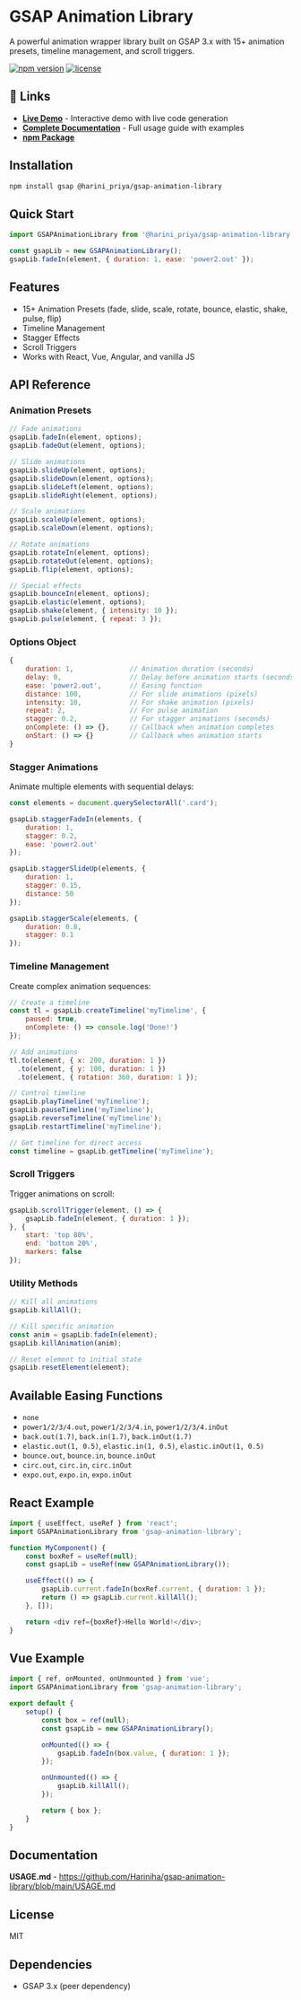 # GSAP Animation Library

A powerful animation wrapper library built on GSAP 3.x with 15+ animation presets, timeline management, and scroll triggers.

[![npm version](https://img.shields.io/npm/v/@harini_priya/gsap-animation-library.svg)](https://www.npmjs.com/package/@harini_priya/gsap-animation-library)
[![license](https://img.shields.io/npm/l/@harini_priya/gsap-animation-library.svg)](https://github.com/Hariniha/gsap-animation-library/blob/main/LICENSE)

## 🔗 Links

- **[Live Demo](https://gsap-animation-library.vercel.app/)** - Interactive demo with live code generation
- **[Complete Documentation](https://github.com/Hariniha/gsap-animation-library/blob/main/USAGE.md)** - Full usage guide with examples
- **[npm Package](https://www.npmjs.com/package/@harini_priya/gsap-animation-library)**

## Installation

```bash
npm install gsap @harini_priya/gsap-animation-library
```

## Quick Start

```javascript
import GSAPAnimationLibrary from '@harini_priya/gsap-animation-library';

const gsapLib = new GSAPAnimationLibrary();
gsapLib.fadeIn(element, { duration: 1, ease: 'power2.out' });
```

## Features

- 15+ Animation Presets (fade, slide, scale, rotate, bounce, elastic, shake, pulse, flip)
- Timeline Management
- Stagger Effects
- Scroll Triggers
- Works with React, Vue, Angular, and vanilla JS

## API Reference

### Animation Presets

```javascript
// Fade animations
gsapLib.fadeIn(element, options);
gsapLib.fadeOut(element, options);

// Slide animations
gsapLib.slideUp(element, options);
gsapLib.slideDown(element, options);
gsapLib.slideLeft(element, options);
gsapLib.slideRight(element, options);

// Scale animations
gsapLib.scaleUp(element, options);
gsapLib.scaleDown(element, options);

// Rotate animations
gsapLib.rotateIn(element, options);
gsapLib.rotateOut(element, options);
gsapLib.flip(element, options);

// Special effects
gsapLib.bounceIn(element, options);
gsapLib.elastic(element, options);
gsapLib.shake(element, { intensity: 10 });
gsapLib.pulse(element, { repeat: 3 });
```

### Options Object

```javascript
{
    duration: 1,              // Animation duration (seconds)
    delay: 0,                 // Delay before animation starts (seconds)
    ease: 'power2.out',       // Easing function
    distance: 100,            // For slide animations (pixels)
    intensity: 10,            // For shake animation (pixels)
    repeat: 2,                // For pulse animation
    stagger: 0.2,             // For stagger animations (seconds)
    onComplete: () => {},     // Callback when animation completes
    onStart: () => {}         // Callback when animation starts
}
```

### Stagger Animations

Animate multiple elements with sequential delays:

```javascript
const elements = document.querySelectorAll('.card');

gsapLib.staggerFadeIn(elements, {
    duration: 1,
    stagger: 0.2,
    ease: 'power2.out'
});

gsapLib.staggerSlideUp(elements, {
    duration: 1,
    stagger: 0.15,
    distance: 50
});

gsapLib.staggerScale(elements, {
    duration: 0.8,
    stagger: 0.1
});
```

### Timeline Management

Create complex animation sequences:

```javascript
// Create a timeline
const tl = gsapLib.createTimeline('myTimeline', {
    paused: true,
    onComplete: () => console.log('Done!')
});

// Add animations
tl.to(element, { x: 200, duration: 1 })
  .to(element, { y: 100, duration: 1 })
  .to(element, { rotation: 360, duration: 1 });

// Control timeline
gsapLib.playTimeline('myTimeline');
gsapLib.pauseTimeline('myTimeline');
gsapLib.reverseTimeline('myTimeline');
gsapLib.restartTimeline('myTimeline');

// Get timeline for direct access
const timeline = gsapLib.getTimeline('myTimeline');
```

### Scroll Triggers

Trigger animations on scroll:

```javascript
gsapLib.scrollTrigger(element, () => {
    gsapLib.fadeIn(element, { duration: 1 });
}, {
    start: 'top 80%',
    end: 'bottom 20%',
    markers: false
});
```

### Utility Methods

```javascript
// Kill all animations
gsapLib.killAll();

// Kill specific animation
const anim = gsapLib.fadeIn(element);
gsapLib.killAnimation(anim);

// Reset element to initial state
gsapLib.resetElement(element);
```

## Available Easing Functions

- `none`
- `power1/2/3/4.out`, `power1/2/3/4.in`, `power1/2/3/4.inOut`
- `back.out(1.7)`, `back.in(1.7)`, `back.inOut(1.7)`
- `elastic.out(1, 0.5)`, `elastic.in(1, 0.5)`, `elastic.inOut(1, 0.5)`
- `bounce.out`, `bounce.in`, `bounce.inOut`
- `circ.out`, `circ.in`, `circ.inOut`
- `expo.out`, `expo.in`, `expo.inOut`

## React Example

```javascript
import { useEffect, useRef } from 'react';
import GSAPAnimationLibrary from 'gsap-animation-library';

function MyComponent() {
    const boxRef = useRef(null);
    const gsapLib = useRef(new GSAPAnimationLibrary());

    useEffect(() => {
        gsapLib.current.fadeIn(boxRef.current, { duration: 1 });
        return () => gsapLib.current.killAll();
    }, []);

    return <div ref={boxRef}>Hello World!</div>;
}
```

## Vue Example

```javascript
import { ref, onMounted, onUnmounted } from 'vue';
import GSAPAnimationLibrary from 'gsap-animation-library';

export default {
    setup() {
        const box = ref(null);
        const gsapLib = new GSAPAnimationLibrary();

        onMounted(() => {
            gsapLib.fadeIn(box.value, { duration: 1 });
        });

        onUnmounted(() => {
            gsapLib.killAll();
        });

        return { box };
    }
}
```

## Documentation

**USAGE.md** - https://github.com/Hariniha/gsap-animation-library/blob/main/USAGE.md

## License

MIT

## Dependencies

- GSAP 3.x (peer dependency)


